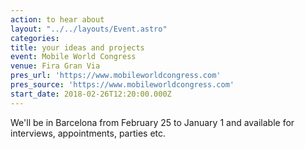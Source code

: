 ```yaml
---
action: to hear about
layout: "../../layouts/Event.astro"
categories:
title: your ideas and projects
event: Mobile World Congress
venue: Fira Gran Via
pres_url: 'https://www.mobileworldcongress.com'
pres_source: 'https://www.mobileworldcongress.com'
start_date: 2018-02-26T12:20:00.000Z
---
```


We'll be in Barcelona from February 25 to January 1 and available for interviews, appointments, parties etc.
